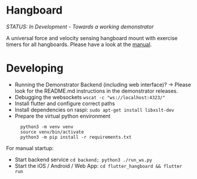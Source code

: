 # Hangboard 

*STATUS: In Development - Towards a working demonstrator*

A universal force and velocity sensing hangboard mount with exercise timers for all hangboards. 
Please have a look at the [manual](https://8ch9azbsfifz.github.io/hangboard/doc/index.html).


# Developing
+ Running the Demonstrator Backend (including web interface)? -> Please look for the README.md instructions in the demonstrator releases.
+ Debugging the websockets `wscat -c "ws://localhost:4323/"`
+ Install flutter and configure correct paths
+ Install dependencies on raspi: `sudo apt-get install libxslt-dev`
+ Prepare the virtual python environment
  ```
    python3 -m venv venv
    source venv/bin/activate
    python3 -m pip install -r requirements.txt
  ```

For manual startup:
+ Start backend service ```cd backend; python3 ./run_ws.py ```
+ Start the iOS / Android / Web App: `cd flutter_hangboard && flutter run`
